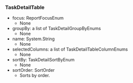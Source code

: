 ### TaskDetailTable
- focus: ReportFocusEnum
  - None
- groupBy: a list of TaskDetailGroupByEnums
  - None
- name: System.String
  - None
- selectedColumns: a list of TaskDetailTableColumnEnums
  - None
- sortBy: TaskDetailSortByEnum
  - None
- sortOrder: SortOrder
  - Sorts by order.

